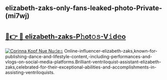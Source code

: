 ## elizabeth-zaks-only-fans​-leaked-photo​-Private-(mi7wj)


# <h2><a href="https://mediaupload.pro?title=elizabeth-zaks&ref=git">🔗👉 🔴 elizabeth-zaks-P𝚑ot𝚘𝚜-V𝚒d𝚎o</a></h2>

[![Corinna Kopf Nue Nu𝚍e𝚜](https://i.imgur.com/0qMVB7G.gif)](https://mediaupload.pro?title=elizabeth-zaks&ref=git)
Online-influencer-elizabeth-zaks,known-for-publishing-dance-and-lifestyle-content,-including-performances-and-vlogs-on-social-media-platforms.Brilliant-ventriloquist-assistant-elizabeth-zaks,celebrated-for-their-exceptional-abilities-and-accomplishments-in-assisting-ventriloquists.  